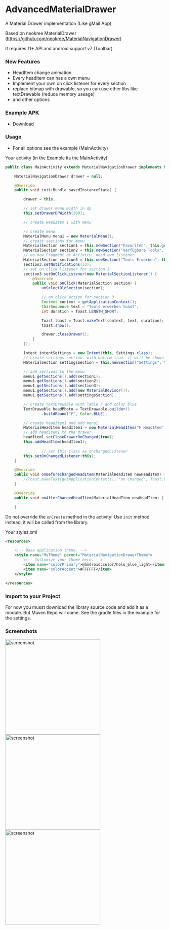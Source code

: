 AdvancedMaterialDrawer
======================

A Material Drawer implementation (Like gMail App)

Based on neokree MaterialDrawer (https://github.com/neokree/MaterialNavigationDrawer)

It requires 11+ API and android support v7 (Toolbar)<br>

### New Features
- HeadItem change animation
- Every headitem can has a own menu
- Implement your own on click listener for every section
- replace bitmap with drawable, so you can use other libs like textDrawable (reduce memory useage)
- and other options

### Example APK
- Download

### Usage
- For all options see the example (MainActivity)

Your activity (in the Example its the MainActivity)
```java
public class MainActivity extends MaterialNavigationDrawer implements MaterialNavigationDrawerListener {

    MaterialNavigationDrawer drawer = null;

    @Override
    public void init(Bundle savedInstanceState) {

        drawer = this;

        // set drawer menu width in dp
        this.setDrawerDPWidth(300);

        // create HeadItem 1 with menu

        // create menu
        MaterialMenu menu1 = new MaterialMenu();
        // create sections for menu
        MaterialSection section1 = this.newSection("Favoriten", this.getResources().getDrawable(R.drawable.ic_favorite_black_36dp), new FragmentIndex(), false);
        MaterialSection section2 = this.newSection("Verfügbare Tools", this.getResources().getDrawable(R.drawable.ic_list_black_36dp), new FragmentIndex(), false);
        // no new Fragment or Activity. need own listener.
        MaterialSection section3 = this.newSection("Tools Erwerben", this.getResources().getDrawable(R.drawable.ic_extension_black_36dp), false).setSectionColor((Color.parseColor("#ff9800")));
        section3.setNotifications(33);
        // set on click listener for section 3
        section3.setOnClickListener(new MaterialSectionListener() {
            @Override
            public void onClick(MaterialSection section) {
                unSelectOldSection(section);

                // on click action for section 3
                Context context = getApplicationContext();
                CharSequence text = "Tools erwerben toast";
                int duration = Toast.LENGTH_SHORT;

                Toast toast = Toast.makeText(context, text, duration);
                toast.show();

                drawer.closeDrawer();
            }
        });

        Intent intentSettings = new Intent(this, Settings.class);
        // create settings section. with bottom true. it will be shown on the bottom of the drawer
        MaterialSection settingsSection = this.newSection("Settings", this.getResources().getDrawable(R.drawable.ic_settings_black_24dp), intentSettings, true);

        // add sections to the menu
        menu1.getSections().add(section1);
        menu1.getSections().add(section2);
        menu1.getSections().add(section3);
        menu1.getSections().add(new MaterialDevisor());
        menu1.getSections().add(settingsSection);

        // create TextDrawable with lable F and color blue
        TextDrawable headPhoto = TextDrawable.builder()
                .buildRound("F", Color.BLUE);

        // create headItem1 and add menu1
        MaterialHeadItem headItem1 = new MaterialHeadItem("F HeadItem", "F Subtitle", headPhoto, this.getResources().getDrawable(R.drawable.mat5), menu1, 0);
        // add headItem1 to the drawer
        headItem1.setCloseDrawerOnChanged(true);
        this.addHeadItem(headItem1);
        
                // set this class as onchangedListener
        this.setOnChangedListener(this);
    }

    @Override
    public void onBeforeChangedHeadItem(MaterialHeadItem newHeadItem) {
        //Toast.makeText(getApplicationContext(), "on changed", Toast.LENGTH_LONG).show();
    }

    @Override
    public void onAfterChangedHeadItem(MaterialHeadItem newHeadItem) {

    }
```
Do not override the <code>onCreate</code> method in the activity! Use <code>init</code> method instead, it will be called from the library.<br>

Your styles.xml
```xml
<resources>

    <!-- Base application theme. -->
    <style name="MyTheme" parent="MaterialNavigationDrawerTheme">
        <!-- Customize your theme here. -->
        <item name="colorPrimary">@android:color/holo_blue_light</item>
        <item name="colorAccent">#FFFFFF</item>
    </style>

</resources>
```

### Import to your Project
For now you musst download the library source code and add it as a module. But Maven Repo will come.
See the gradle files in the example for the settings.


### Screenshots
<img src="https://github.com/madcyph3r/AdvancedMaterialDrawer/blob/master/Screenshot_1.png" alt="screenshot" width="300px" height="auto" />
<img src="https://github.com/madcyph3r/AdvancedMaterialDrawer/blob/master/Screenshot_2.png" alt="screenshot" width="300px" height="auto" />
<img src="https://github.com/madcyph3r/AdvancedMaterialDrawer/blob/master/Screenshot_3.png" alt="screenshot" width="300px" height="auto" />
